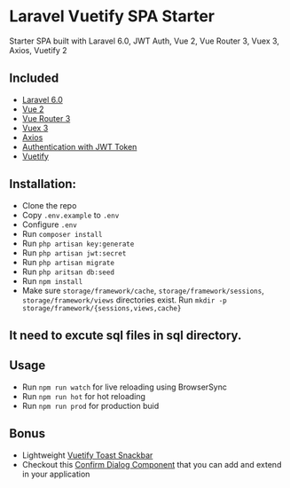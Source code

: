# Laravel Vuetify SPA Starter
Starter SPA built with Laravel 6.0, JWT Auth, Vue 2, Vue Router 3, Vuex 3, Axios, Vuetify 2

## Included
* [Laravel 6.0](https://laravel.com/docs/6.0)
* [Vue 2](https://vuejs.org)
* [Vue Router 3](http://router.vuejs.org)
* [Vuex 3](http://vuex.vuejs.org)
* [Axios](https://github.com/mzabriskie/axios)
* [Authentication with JWT Token](https://github.com/tymondesigns/jwt-auth)
* [Vuetify](https://vuetifyjs.com/en/getting-started/quick-start)

## Installation:
* Clone the repo
* Copy `.env.example` to `.env`
* Configure `.env`
* Run `composer install`
* Run `php artisan key:generate`
* Run `php artisan jwt:secret`
* Run `php artisan migrate`
* Run `php aritsan db:seed`
* Run `npm install`
* Make sure `storage/framework/cache`, `storage/framework/sessions`, `storage/framework/views` directories exist. Run `mkdir -p storage/framework/{sessions,views,cache}`

## It need to excute sql files in sql directory.

## Usage
* Run `npm run watch` for live reloading using BrowserSync
* Run `npm run hot` for hot reloading
* Run `npm run prod` for production buid

## Bonus
* Lightweight [Vuetify Toast Snackbar](https://github.com/eolant/vuetify-toast-snackbar)
* Checkout this [Confirm Dialog Component](https://gist.github.com/eolant/ba0f8a5c9135d1a146e1db575276177d) that you can add and extend in your application
